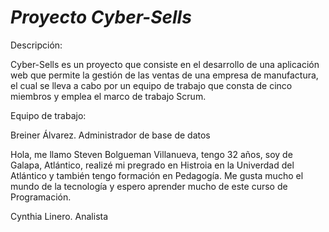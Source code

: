 # *Proyecto Cyber-Sells*

Descripción:

Cyber-Sells es un proyecto que consiste en el desarrollo de una aplicación web que permite la gestión de las ventas de una empresa de manufactura, el cual se lleva a cabo por un equipo de trabajo que consta de cinco miembros y emplea el marco de trabajo Scrum.

Equipo de trabajo:

Breiner Álvarez. Administrador de base de datos

Hola, me llamo Steven Bolgueman Villanueva, tengo 32 años, soy de Galapa, Atlántico, realizé mi pregrado en Histroia en la Univerdad del Atlántico y también tengo formación en Pedagogía.
Me gusta mucho el mundo de la tecnología y espero aprender mucho de este curso de Programación.

Cynthia Linero. Analista

